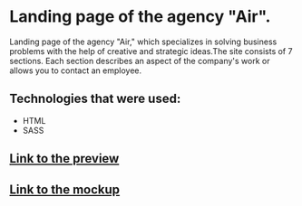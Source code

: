 # Landing page of the agency "Air".
Landing page of the agency "Air," which specializes in solving business problems with the help of creative and strategic ideas.The site consists of 7 sections. Each section describes an aspect of the company's work or allows you to contact an employee.

## Technologies that were used:
  - HTML
  - SASS

## [Link to the preview](https://vazilx.github.io/air_lending_page_portfolio/)

## [Link to the mockup](https://www.figma.com/design/7qwsWggv9BAxMi2VPhBuPr/Air-(formerly-Dia))
